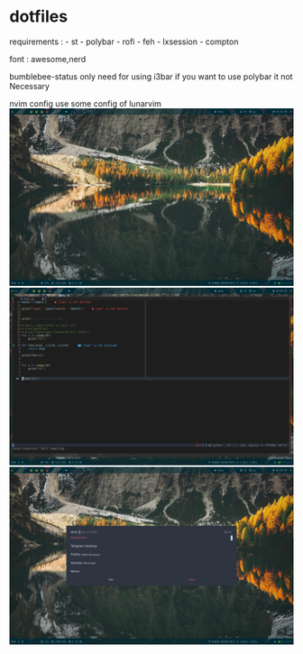 # dotfiles
requirements : 
    - st
    - polybar
    - rofi
    - feh
    - lxsession
    - compton
    
    
 
 font : awesome,nerd
  
 bumblebee-status only need for using i3bar if you want to use polybar it not Necessary

 nvim config use some config of lunarvim 
 ![image](./wallpaper/dotfiles-1.png)
 ![image](./wallpaper/dotfiles-2.png)
 ![image](./wallpaper/dotfiles-3.png)
